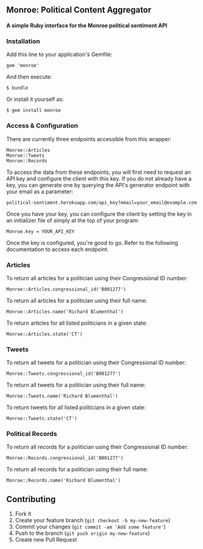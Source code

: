 ## Monroe: Political Content Aggregator
#### A simple Ruby interface for the Monroe political sentiment API

### Installation

Add this line to your application's Gemfile:

    gem 'monroe'

And then execute:

    $ bundle

Or install it yourself as:

    $ gem install monroe

### Access & Configuration

There are currently three endpoints accessible from this wrapper:

	Monroe::Articles
	Monroe::Tweets
	Monroe::Records

To access the data from these endpoints, you will first need to request an API key and configure the client with this key. If you do not already have a key, you can generate one by querying the API's generator endpoint with your email as a parameter:

	political-sentiment.herokuapp.com/api_key?email=your_email@example.com

Once you have your key, you can configure the client by setting the key in an initializer file of simply at the top of your program:

	Monroe.key = YOUR_API_KEY

Once the key is configured, you're good to go. Refer to the following documentation to access each endpoint.

### Articles

To return all articles for a politician using their Congressional ID number:

	Monroe::Articles.congressional_id('B001277')

To return all articles for a politician using their full name:

	Monroe::Articles.name('Richard Blumenthal')

To return articles for all listed politicians in a given state: 
	
	Monroe::Articles.state('CT')

### Tweets

To return all tweets for a politician using their Congressional ID number:

	Monroe::Tweets.congressional_id('B001277')

To return all tweets for a politician using their full name:

	Monroe::Tweets.name('Richard Blumenthal')

To return tweets for all listed politicians in a given state: 
	
	Monroe::Tweets.state('CT')

### Political Records

To return all records for a politician using their Congressional ID number:

	Monroe::Records.congressional_id('B001277')

To return all records for a politician using their full name:

	Monroe::Records.name('Richard Blumenthal')


## Contributing

1. Fork it
2. Create your feature branch (`git checkout -b my-new-feature`)
3. Commit your changes (`git commit -am 'Add some feature'`)
4. Push to the branch (`git push origin my-new-feature`)
5. Create new Pull Request
